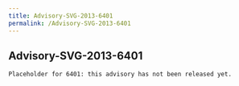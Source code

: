 ```yaml
---
title: Advisory-SVG-2013-6401
permalink: /Advisory-SVG-2013-6401
---
```


## Advisory-SVG-2013-6401

```
Placeholder for 6401: this advisory has not been released yet.
```
